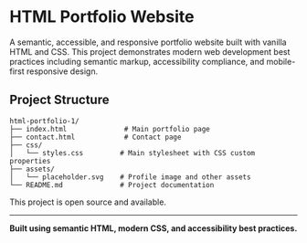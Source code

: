 # HTML Portfolio Website

A semantic, accessible, and responsive portfolio website built with vanilla HTML and CSS. This project demonstrates modern web development best practices including semantic markup, accessibility compliance, and mobile-first responsive design.

## Project Structure

```
html-portfolio-1/
├── index.html              # Main portfolio page
├── contact.html            # Contact page
├── css/
│   └── styles.css         # Main stylesheet with CSS custom properties
├── assets/
│   └── placeholder.svg    # Profile image and other assets
└── README.md              # Project documentation
```

This project is open source and available.

---

**Built using semantic HTML, modern CSS, and accessibility best practices.**